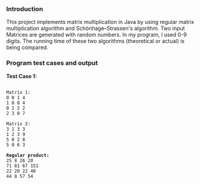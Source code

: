 <h3>Introduction</h3>
<p>This project implements matrix multiplication in Java by using regular matrix multiplication algorithm and Schönhage–Strassen's algorithm. Two input Matrices are generated with random numbers. In my program, I used 0-9 digits. The running time of these two algorithms (theoretical or actual) is being compared.
</p>

<h3>Program test cases and output</h3>
<b>Test Case 1:</b>

<pre>
<code>
Matrix 1:
0 0 1 4 
1 8 8 4 
0 2 2 2 
2 3 0 7 

Matrix 2:
3 1 3 3 
1 2 3 9 
5 8 2 8 
5 0 6 3 

<b>Regular product:</b>
25 8 26 20 
71 81 67 151 
22 20 22 40 
44 8 57 54 
</code>
</pre>

